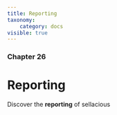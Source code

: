```yaml
---
title: Reporting
taxonomy:
    category: docs
visible: true
---
```


### Chapter 26

# Reporting

Discover the **reporting** of sellacious 